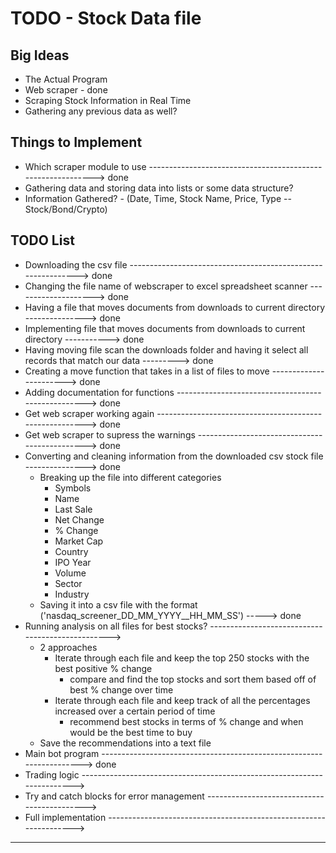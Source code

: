 # TODO - Stock Data file #

Big Ideas
------------------------------------------------------------------------------------------------
* The Actual Program
* Web scraper - done
* Scraping Stock Information in Real Time
* Gathering any previous data as well?

Things to Implement
------------------------------------------------------------------------------------------------
* Which scraper module to use ------------------------------------------------------------> done
* Gathering data and storing data into lists or some data structure?
* Information Gathered? - (Date, Time, Stock Name, Price, Type -- Stock/Bond/Crypto)

TODO List
------------------------------------------------------------------------------------------------
* Downloading the csv file -------------------------------------------------------------> done 
* Changing the file name of webscraper to excel spreadsheet scanner --------------------> done 
* Having a file that moves documents from downloads to current directory ---------------> done 
* Implementing file that moves documents from downloads to current directory -----------> done 
* Having moving file scan the downloads folder and having it select all records that match our data ---------> done
* Creating a move function that takes in a list of files to move -----------------------> done
* Adding documentation for functions ---------------------------------------------------> done
* Get web scraper working again --------------------------------------------------------> done
* Get web scraper to supress the warnings ----------------------------------------------> done
* Converting and cleaning information from the downloaded csv stock file ---------------> done
	* Breaking up the file into different categories
		* Symbols
		* Name
		* Last Sale
		* Net Change
		* % Change
		* Market Cap
		* Country
		* IPO Year
		* Volume
		* Sector
		* Industry
	* Saving it into a csv file with the format ('nasdaq_screener_DD_MM_YYYY__HH_MM_SS') -----> done
* Running analysis on all files for best stocks? ------------------------------------------------->
	* 2 approaches
		* Iterate through each file and keep the top 250 stocks with the best positive % change
			* compare and find the top stocks and sort them based off of best % change over time
		* Iterate through each file and keep track of all the percentages increased over a certain period of time
			* recommend best stocks in terms of % change and when would be the best time to buy
	* Save the recommendations into a text file
* Main bot program ---------------------------------------------------------------------> done     
* Trading logic ------------------------------------------------------------------------>      
* Try and catch blocks for error management -------------------------------------------->      
* Full implementation ------------------------------------------------------------------>      
------------------------------------------------------------------------------------------------